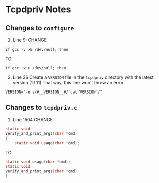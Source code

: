 # Tcpdpriv Notes

## Changes to `configure`
1. Line 9:
  CHANGE
  ```shell
  if gcc -v >& /dev/null; then
  ```
  TO
  ```shell
  if gcc -v > /dev/null; then
  ```
2. Line 26
  Create a `VERSION` file in the `tcpdpriv` directory with the latest version (1.1.11)
  That way, this line won't throw an error
  ```shell
  VERSION="-e s/#__VERSION__#/`cat VERSION`/"
  ```
## Changes to `tcpdpriv.c`
1. Line 1504
  CHANGE
  ```c
  static void
  verify_and_print_args(char *cmd)
  {
      static void usage(char *cmd);
  ```
  TO
  ```c
  static void usage(char *cmd);
  static void
  verify_and_print_args(char *cmd)
  {
  ```
